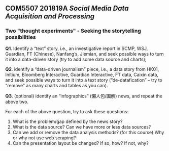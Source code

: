 ## COM5507 201819A *Social Media Data Acquisition and Processing*

### Two "thought experiments" - Seeking the storytelling possibilities

**Q1**. Identify a “text” story, i.e., an investigative report in SCMP, WSJ, Guardian, FT (Chinese), Nanfang’s, Jiemian, and seek possible ways to turn it into a data-driven story (try to add some data source and charts);

**Q2**. identify a “data-driven journalism” piece, i.e., a data story from HK01, Initium, Bloomberg Interactive, Guardian Interactive, FT data, Caixin data, and seek possible ways to turn it into a text story (“de-datafication” – try to “remove” as many charts and tables as you can).

**Q3**. (optional) identify an “infographics” (懶人包/圖解) news, and repeat the above two.

For each of the above question, try to ask these questions:
1. What is the problem/gap defined by the news story?
2. What is the data source? Can we have more or less data sources?
3. Can we add or remove the data analysis methods?
(for this course) Why or why not use web scraping?
4. Can the presentation layout be changed? If so, how? If not, why?

